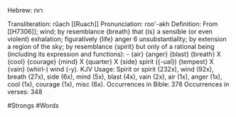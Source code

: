 Hebrew: רוּח

Transliteration: rûach [[Ruach]]
Pronunciation: roo'-akh
Definition: From [[H7306]]; wind; by resemblance {breath} that {is} a sensible (or even violent) exhalation; figuratively {life} anger 6
unsubstantiality; by extension a region of the sky; by resemblance {spirit} but only of a rational being (including its expression and functions): - {air} {anger} {blast} {breath} X {cool} {courage} {mind} X {quarter} X {side} spirit ({-ual}) {tempest} X {vain} (whirl-) wind (-y).
KJV Usage: Spirit or spirit (232x), wind (92x), breath (27x), side (6x), mind (5x), blast (4x), vain (2x), air (1x), anger (1x), cool (1x), courage (1x), misc (6x).
Occurrences in Bible: 378
Occurrences in verses: 348

#Strongs #Words 